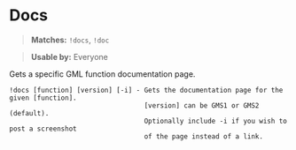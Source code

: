 # Docs

> **Matches:** `!docs`, `!doc`

> **Usable by:** Everyone

Gets a specific GML function documentation page.

```
!docs [function] [version] [-i] - Gets the documentation page for the given [function].
                                  [version] can be GMS1 or GMS2 (default).
                                  Optionally include -i if you wish to post a screenshot
                                  of the page instead of a link.
```
